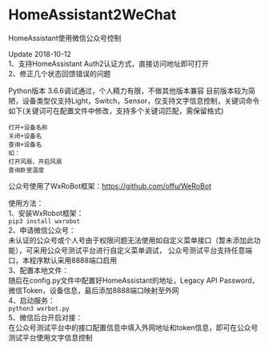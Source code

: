 # HomeAssistant2WeChat
HomeAssistant使用微信公众号控制


Update 2018-10-12<br>
1、支持HomeAssistant Auth2认证方式，直接访问地址即可打开<br>
2、修正几个状态回馈错误的问题<br>

Python版本 3.6.6调试通过，个人精力有限，不做其他版本兼容
目前版本较为简陋，设备类型仅支持Light，Switch，Sensor，仅支持文字信息控制，关键词命令如下(关键词可在配置文件中修改，支持多个关键词匹配，需保留格式)<br>
```
打开+设备名称
关闭+设备名
查询+设备名
如：
打开风扇，开启风扇
查询卧室温度
```

公众号使用了WxRoBot框架：https://github.com/offu/WeRoBot


使用方法：</br>
1、安装WxRobot框架：</br>
`pip3 install wxrobot`</br>
2、申请微信公众号：</br>
未认证的公众号或个人号由于权限问题无法使用如自定义菜单接口（暂未添加此功能），可采用公众号测试平台进行自定义菜单调试，
公众号测试平台支持任意端口，本程序默认采用8888端口启用</br>
3、配置本地文件：</br>
随后在config.py文件中配置好HomeAssistant的地址，Legacy API Password，微信Token，设备信息，最后添加8888端口映射至外网</br>
4、启动服务：</br>
`python3 wxrbot.py`</br>
5、微信后台开启对接：</br>
在公众号测试平台中的接口配置信息中填入外网地址和token信息，即可在公众号测试平台使用文字信息控制


